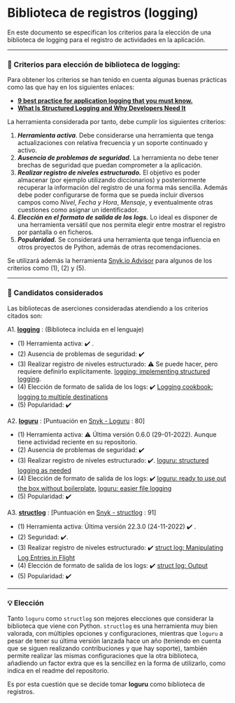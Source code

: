 # Biblioteca de registros (logging)

En este documento se especifican los criterios para la elección de una biblioteca de logging para el registro de actividades en la aplicación.

****

### :page_with_curl: Criterios para elección de biblioteca de logging:

Para obtener los criterios se han tenido en cuenta algunas buenas prácticas como las que hay en los siguientes enlaces:

* **[9 best practice for application logging that you must know.](https://www.atatus.com/blog/9-best-practice-for-application-logging-that-you-must-know/#Have-a-Consistent-Structure-Across-All-Logs)**
* **[What Is Structured Logging and Why Developers Need It](https://stackify.com/what-is-structured-logging-and-why-developers-need-it/)**

La herramienta considerada por tanto, debe cumplir los siguientes criterios:

1. ***Herramienta activa***. Debe considerarse una herramienta que tenga actualizaciones con relativa frecuencia y un soporte continuado y activo.
2. ***Ausencia de problemas de seguridad.*** La herramienta no debe tener brechas de seguridad que puedan comprometer a la aplicación.
3. ***Realizar registro de niveles estructurado.*** El objetivo es poder almacenar (por ejemplo utilizando diccionarios) y posteriormente recuperar la información del registro de una forma más sencilla. Además debe poder configurarse de forma que se pueda incluir diversos campos como *Nivel*, *Fecha y Hora*, *Mensaje*, y eventualmente otras cuestiones como asignar un identificador.
4. ***Elección en el formato de salida de los logs.*** Lo ideal es disponer de una herramienta versátil que nos permita elegir entre mostrar el registro por pantalla o en ficheros.
5. ***Popularidad.*** Se considerará una herramienta que tenga influencia en otros proyectos de Python, además de otras recomendaciones.

Se utilizará además la herramienta [Snyk.io Advisor](https://snyk.io/advisor/python) para algunos de los criterios como (1), (2) y (5).

****

### :dart: Candidatos considerados

Las bibliotecas de aserciones consideradas atendiendo a los criterios citados son:

A1. **[logging](https://docs.python.org/3/library/logging.html)** : (Biblioteca incluida en el lenguaje)
* (1) Herramienta activa: :heavy_check_mark: . 
* (2) Ausencia de problemas de seguridad: :heavy_check_mark:
* (3) Realizar registro de niveles estructurado: :warning: Se puede hacer, pero requiere definirlo explícitamente. [logging: implementing structured logging](https://docs.python.org/2/howto/logging-cookbook.html#implementing-structured-logging).
* (4) Elección de formato de salida de los logs: :heavy_check_mark: [Logging cookbook: logging to multiple destinations](https://docs.python.org/3/howto/logging-cookbook.html#logging-to-multiple-destinations)
* (5) Popularidad: :heavy_check_mark: 

A2. **[loguru](https://github.com/Delgan/loguru)** : [Puntuación en [Snyk - Loguru](https://snyk.io/advisor/python/loguru) : 80]
* (1) Herramienta activa: :warning: Última versión 0.6.0  (29-01-2022). Aunque tiene actividad reciente en su repositorio.
* (2) Ausencia de problemas de seguridad: :heavy_check_mark: 
* (3) Realizar registro de niveles estructurado: :heavy_check_mark:. [loguru: structured logging as needed](https://github.com/Delgan/loguru#structured-logging-as-needed)
* (4) Elección de formato de salida de los logs: :heavy_check_mark: [loguru: ready to use out the box without boilerplate](https://github.com/Delgan/loguru#ready-to-use-out-of-the-box-without-boilerplate), [loguru: easier file logging](https://github.com/Delgan/loguru#easier-file-logging-with-rotation--retention--compression) 
* (5) Popularidad: :heavy_check_mark:

A3. **[structlog](https://www.structlog.org/en/22.3.0/)** : [Puntuación en [Snyk - structlog](https://snyk.io/advisor/python/structlog) : 91]
* (1) Herramienta activa: Última versión 22.3.0 (24-11-2022) :heavy_check_mark: . 
* (2) Seguridad: :heavy_check_mark:.
* (3) Realizar registro de niveles estructurado: :heavy_check_mark: [struct log: Manipulating Log Entries in Flight](https://www.structlog.org/en/22.3.0/getting-started.html#manipulating-log-entries-in-flight)
* (4) Elección de formato de salida de los logs: :heavy_check_mark: [struct log: Output](https://www.structlog.org/en/22.3.0/bound-loggers.html#output)
* (5) Popularidad: :heavy_check_mark:

****

### :bulb: Elección

Tanto `loguru` como `structlog` son mejores elecciones que considerar la biblioteca que viene con Python. `structlog` es una herramienta muy bien valorada, con múltiples opciones y configuraciones, mientras que `loguru` a pesar de tener su última versión lanzada hace un año (teniendo en cuenta que se siguen realizando contribuciones y que hay soporte), también permite realizar las mismas configuraciones que la otra biblioteca, añadiendo un factor extra que es la sencillez en la forma de utilizarlo, como indica en el readme del repositorio.

Es por esta cuestión que se decide tomar **loguru** como biblioteca de registros.
